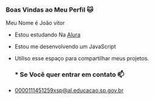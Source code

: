 ### Boas Vindas ao Meu Perfil 🐱

Meu Nome é João vitor

- Estou estudando Na [Alura](https://www.alura.com.br)
- Estou me desenvolvendo um JavaScript
- Utiliso esse espaço para compartilhar meus projetos.

   ### * Se Você quer entrar em contato 📫

- 0000111451259xsp@al.educacao.sp.gov.br

